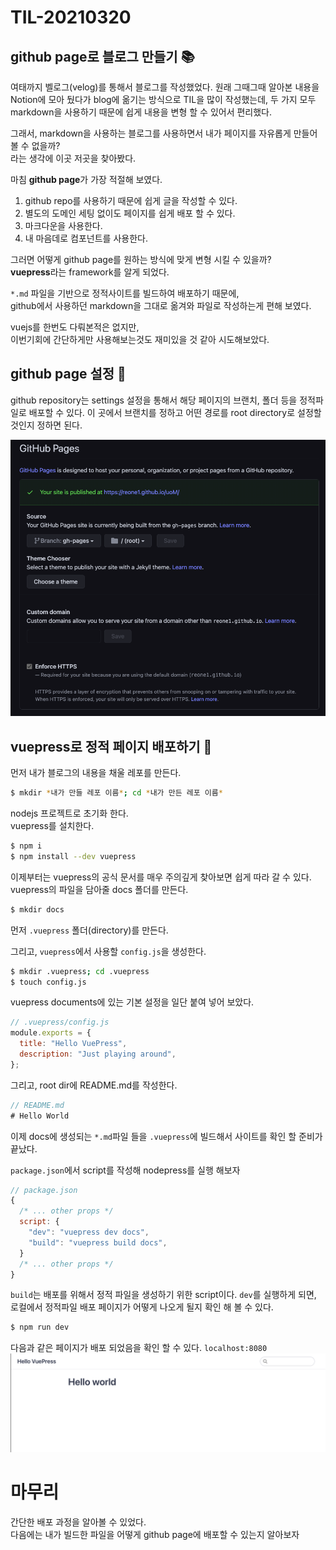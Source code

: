 # TIL-20210320

## github page로 블로그 만들기 📚

여태까지 벨로그(velog)를 통해서 블로그를 작성했었다.
원래 그때그때 알아본 내용을 Notion에 모아 뒀다가 blog에 옮기는 방식으로 TIL을 많이 작성했는데,
두 가지 모두 markdown을 사용하기 때문에 쉽게 내용을 변형 할 수 있어서 편리했다.

그래서, markdown을 사용하는 블로그를 사용하면서 내가 페이지를 자유롭게 만들어 볼 수 없을까?  
라는 생각에 이곳 저곳을 찾아봤다.

마침 **github page**가 가장 적절해 보였다.

1.  github repo를 사용하기 때문에 쉽게 글을 작성할 수 있다.
2.  별도의 도메인 세팅 없이도 페이지를 쉽게 배포 할 수 있다.
3.  마크다운을 사용한다.
4.  내 마음데로 컴포넌트를 사용한다.

그러면 어떻게 github page를 원하는 방식에 맞게 변형 시킬 수 있을까?  
**vuepress**라는 framework를 알게 되었다.

`*.md` 파일을 기반으로 정적사이트를 빌드하여 배포하기 때문에,  
github에서 사용하던 markdown을 그대로 옮겨와 파일로 작성하는게 편해 보였다.

vuejs를 한번도 다뤄본적은 없지만,  
이번기회에 간단하게만 사용해보는것도 재미있을 것 같아 시도해보았다.

## github page 설정 :blue_book:

github repository는 settings 설정을 통해서 해당 페이지의 브랜치, 폴더 등을 정적파일로 배포할 수 있다.
이 곳에서 브랜치를 정하고 어떤 경로를 root directory로 설정할 것인지 정하면 된다.

![210320-1](../src/TIL/210320/1.png)

## vuepress로 정적 페이지 배포하기 🍎

먼저 내가 블로그의 내용을 채울 레포를 만든다.

```sh
$ mkdir *내가 만들 레포 이름*; cd *내가 만든 레포 이름*
```

nodejs 프로젝트로 초기화 한다.  
vuepress를 설치한다.

```sh
$ npm i
$ npm install --dev vuepress
```

이제부터는 vuepress의 공식 문서를 매우 주의깊게 찾아보면 쉽게 따라 갈 수 있다.  
vuepress의 파일을 담아줄 docs 폴더를 만든다.

```sh
$ mkdir docs
```

먼저 `.vuepress` 폴더(directory)를 만든다.

그리고, `vuepress`에서 사용할 `config.js`을 생성한다.

```sh
$ mkdir .vuepress; cd .vuepress
$ touch config.js
```

vuepress documents에 있는 기본 설정을 일단 붙여 넣어 보았다.

```js
// .vuepress/config.js
module.exports = {
  title: "Hello VuePress",
  description: "Just playing around",
};
```

그리고, root dir에 README.md를 작성한다.

```js
// README.md
# Hello World
```

이제 docs에 생성되는 `*.md`파일 들을 `.vuepress`에 빌드해서 사이트를 확인 할 준비가 끝났다.

`package.json`에서 script를 작성해 nodepress를 실행 해보자

```js
// package.json
{
  /* ... other props */
  script: {
    "dev": "vuepress dev docs",
    "build": "vuepress build docs",
  }
  /* ... other props */
}
```

`build`는 배포를 위해서 정적 파일을 생성하기 위한 script이다.
`dev`를 실행하게 되면, 로컬에서 정적파일 배포 페이지가 어떻게 나오게 될지 확인 해 볼 수 있다.

```sh
$ npm run dev
```

다음과 같은 페이지가 배포 되었음을 확인 할 수 있다. `localhost:8080`
![210320-2](../src/TIL/210320/2.png)

# 마무리

간단한 배포 과정을 알아볼 수 있었다.  
 다음에는 내가 빌드한 파일을 어떻게 github page에 배포할 수 있는지 알아보자
